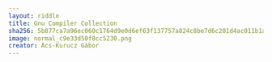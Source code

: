 ```yaml
---
layout: riddle
title: Gnu Compiler Collection
sha256: 5b877ca7a96ec060c1764d9e0d6ef63f137757a824c8be7d6c201d4ac011b1a2
image: normal_c9e33d50f8cc5230.png
creator: Ács-Kurucz Gábor
---
```

